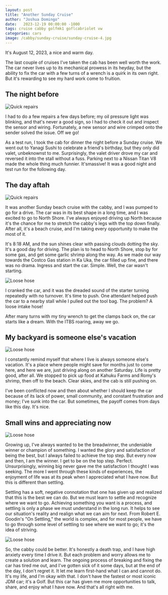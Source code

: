 ```yaml
---
layout: post
title: "Another Sunday Cruise"
author: "Joshua Domingo"
date:   2023-12-19 00:00:00 -1000
tags: cruise cabby golfmk1 goflcabriolet vw 
categories: cars
image: /cabby/sunday-cruise/sunday-cruise-4.jpg
---
```

It's August 12, 2023, a nice and warm day.

The last couple of cruises I've taken the cab has been well worth the work. The car never lives up to its mechanical prowess in its heyday, but the ability to fix the car with a few turns of a wrench is a quirk in its own right. But it's rewarding to see my hard work come to fruition.

## **The night before**
![Quick repairs](https://www.sudoyashi.com/assets/img/cabby/sunday-cruise/sunday-cruise-6.jpg)

I had to do a few repairs a few days before; my oil pressure light was blinking, and that's never a good sign, so I had to check it out and inspect the sensor and wiring. Fortunately, a new sensor and wire crimped onto the sender solved the issue. Off we go!

As a test run, I took the cab for dinner the night before a Sunday cruise. We went out to Yanagi Sushi to celebrate a friend's birthday, but they only did valet, unbeknownst to me. Surprisingly, the valet driver drove my car and reversed it into the stall without a fuss. Parking next to a Nissan Titan V8 made the whole thing much funnier. It'smassive! It was a good night and test run for the following day.

## **The day aftah**

![Quick repairs](https://www.sudoyashi.com/assets/img/cabby/sunday-cruise/sunday-cruise-7.jpg)

It was another Sunday beach cruise with the cabby, and I was pumped to go for a drive. The car was in its best shape in a long time, and I was excited to go to North Shore. I've always enjoyed driving up North because it's the chance for me to stretch the cabby's legs with the top down finally. After all, it's a beach cruise, and I'm taking every opportunity to make the most of it.

It's 8:18 AM, and the sun shines clear with passing clouds dotting the sky. It's a good day for driving. The plan is to head to North Shore, stop by for some gas, and get some garlic shrimp along the way. As we made our way towards the Costco Gas station in Ka Uka, the car filled up fine, and there was no drama. Ingress and start the car. Simple. Well, the car wasn't starting. 

![Loose hose](https://www.sudoyashi.com/assets/img/cabby/sunday-cruise/sunday-cruise-1.jpg)

I cranked the car, and it was the dreaded sound of the starter turning repeatedly with no turnover. It's time to push. One attendant helped push the car to a nearby stall while I pulled out the tool bag. The problem? A loose intake hose!

After many turns with my tiny wrench to get the clamps back on, the car starts like a dream. With the ITBS roaring, away we go.

## **My backyard is someone else's vacation**

![Loose hose](https://www.sudoyashi.com/assets/img/cabby/sunday-cruise/sunday-cruise-4.jpg)

I constantly remind myself that where I live is always someone else's vacation. It's a place where people might save for months just to come here, and here we are, just driving along on another Saturday. Life is pretty good, after all. We stopped to pick up food at Kahuku Farms and Romy's shrimp, then off to the beach. Clear skies, and the cab is still pushing on.

I've been conflicted now and then about whether I should keep the car because of its lack of power, small community, and constant frustration and money; I've sunk into the car. But sometimes, the payoff comes from days like this day. It's nice.

## **Small wins and appreciating now**

![Loose hose](https://www.sudoyashi.com/assets/img/cabby/sunday-cruise/sunday-cruise-5.jpg)

Growing up, I've always wanted to be the breadwinner, the undeniable winner or champion of something. I wanted the glory and satisfaction of being the best, but I always failed to achieve the top step. But every now and then, I am the winner. I get to be on the top step. Perfect. Unsurprisingly, winning big never gave me the satisfaction I thought I was seeking. The more I went through these kinds of experiences, the enjoyment of life was at its peak when I appreciated what I have now. But this is different than settling.

Settling has a soft, negative connotation that one has given up and realized that this is the best we can do. But we must learn to settle and recognize where we want to go. Achieving something you want is a process, and settling is only a phase we must understand in the long run. It helps to see our situation's reality and realign what we can aim for next. From Robert E. Goodin's "On Settling," the world is complex, and for most people, we have to go through some level of settling to see where we want to go; it's the idea of striving.

![Loose hose](https://www.sudoyashi.com/assets/img/cabby/sunday-cruise/sunday-cruise-6.jpg)

So, the cabby could be better. It's honestly a death trap, and I have high anxiety every time I drive it. But each problem and worry allows me to create a solution and learn. The ongoing process of breaking and fixing the car has tired me out, and I've gotten sick of it some days, but at the end of the day, I don't regret it. It let me learn first-hand what I can and cannot do. It's my life, and I'm okay with that. I don't have the fastest or most iconic JDM car; it's a Golf. But this car has given me more opportunities to talk, share, and enjoy what I have now. And that's all right with me.